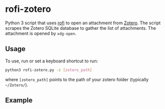 # rofi-zotero

Python 3 script that uses [rofi](https://github.com/davatorium/rofi) to open an
attachment from [Zotero](https://www.zotero.org). The script scrapes the Zotero
SQLite database to gather the list of attachments. The attachment is opened by
`xdg-open`.


## Usage

To use, run or set a keyboard shortcut to run: 

```bash
python3 rofi-zotero.py -z [zotero_path]
```

where `[zotero_path]` points to the path of your zotero folder (typically `~/Zotero/`).


## Example

[](rofi-zotero.gif)